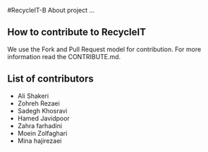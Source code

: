 #RecycleIT-B
About project ...

## How to contribute to RecycleIT
We use the Fork and Pull Request model for contribution. For more information
read the CONTRIBUTE.md.

## List of contributors
- Ali Shakeri
- Zohreh Rezaei
- Sadegh Khosravi
- Hamed Javidpoor
- Zahra farhadini
- Moein Zolfaghari
- Mina hajirezaei

